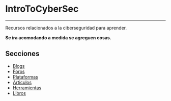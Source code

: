 # IntroToCyberSec

------

Recursos relacionados a la ciberseguridad para aprender.

**Se ira acomodando a medida se agreguen cosas.**

## Secciones

- [Blogs](https://github.com/lannerxiii/IntroToCyberSec/blob/master/secciones/blogs.md)
- [Foros](https://github.com/lannerxiii/IntroToCyberSec/blob/master/secciones/foros.md)
- [Plataformas](https://github.com/lannerxiii/IntroToCyberSec/blob/master/secciones/plataformas.md)
- [Articulos](https://github.com/lannerxiii/IntroToCyberSec/blob/master/secciones/articulos.md)
- [Herramientas](https://github.com/lannerxiii/IntroToCyberSec/blob/master/secciones/herramientas.md)
- [Libros](https://github.com/lannerxiii/IntroToCyberSec/blob/master/secciones/libros.md)

